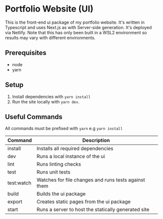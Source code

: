# Portfolio Website (UI)
This is the front-end ui package of my portfolio website. It's written in Typescript and uses Next.js as with Server-side generation. It's deployed via Netlify. Note that this has only been built in a WSL2 environment so results may vary with different environments.

## Prerequisites
  - node
  - yarn

## Setup
1. Install dependencies with `yarn install`
2. Run the site locally with `yarn dev`.

## Useful Commands
All commands must be prefixed with `yarn` e.g `yarn install`

|Command|Description|
|-------|-----------|
| install | Installs all required dependencies |
| dev | Runs a local instance of the ui |
| lint | Runs linting checks |
| test | Runs unit tests |
| test:watch | Watches for file changes and runs tests against them |
| build | Builds the ui package |
| export | Creates static pages from the ui package |
| start | Runs a server to host the statically generated site |
